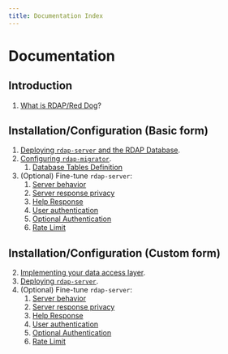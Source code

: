 ```yaml
---
title: Documentation Index
---
```


# Documentation

## Introduction

1. [What is RDAP/Red Dog](intro.html)?

## Installation/Configuration (Basic form)

1. [Deploying `rdap-server` and the RDAP Database](server-install.html).
2. [Configuring `rdap-migrator`](migration.html).
	1. [Database Tables Definition](database-tables-definition.html)
3. (Optional) Fine-tune `rdap-server`:
	1. [Server behavior](behavior-configuration.html)
	2. [Server response privacy](response-privacy.html)
	3. [Help Response](help-response.html)
	4. [User authentication](user-authentication.html)
	5. [Optional Authentication](optional-authentication.html)
	6. [Rate Limit](rate-limit.html)

## Installation/Configuration (Custom form)

2. [Implementing your data access layer](data-access-layer.html).
1. [Deploying `rdap-server`](server-install.html).
4. (Optional) Fine-tune `rdap-server`:
	1. [Server behavior](behavior-configuration.html)
	2. [Server response privacy](response-privacy.html)
	3. [Help Response](help-response.html)
	4. [User authentication](user-authentication.html)
	5. [Optional Authentication](optional-authentication.html)
	6. [Rate Limit](rate-limit.html)

